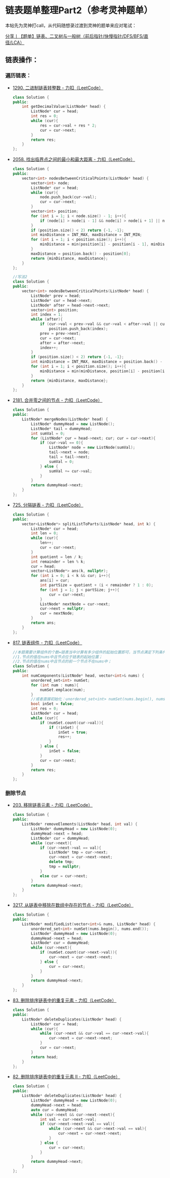 # 链表题单整理Part2（参考灵神题单）

本帖先为灵神打call，从代码随想录过渡到灵神的题单来应对笔试：

[分享丨【题单】链表、二叉树与一般树（前后指针/快慢指针/DFS/BFS/直径/LCA）](https://leetcode.cn/circle/discuss/K0n2gO/)

## 链表操作：

### 遍历链表：

- [1290. 二进制链表转整数 - 力扣（LeetCode）](https://leetcode.cn/problems/convert-binary-number-in-a-linked-list-to-integer/)

  ```C++
  class Solution {
  public:
      int getDecimalValue(ListNode* head) {
          ListNode* cur = head;
          int res = 0;
          while (cur){
              res = cur->val + res * 2;
              cur = cur->next;
          }
          return res;
      }
  };
  ```

  

- [2058. 找出临界点之间的最小和最大距离 - 力扣（LeetCode）](https://leetcode.cn/problems/find-the-minimum-and-maximum-number-of-nodes-between-critical-points/description/)

  ```C++
  class Solution {
  public:
      vector<int> nodesBetweenCriticalPoints(ListNode* head) {
          vector<int> node;
          ListNode* cur = head;
          while (cur){
              node.push_back(cur->val);
              cur = cur->next;
          }
          vector<int> position;
          for (int i = 1; i < node.size() - 1; i++){
              if (node[i] > node[i - 1] && node[i] > node[i + 1] || node[i] < node[i - 1] && node[i] < node[i + 1]) position.push_back(i);
          }
          if (position.size() < 2) return {-1, -1};
          int minDistance = INT_MAX, maxDistance = INT_MIN;
          for (int i = 1; i < position.size(); i++){
              minDistance = min(position[i] - position[i - 1], minDistance);
          }
          maxDistance = position.back() - position[0];
          return {minDistance, maxDistance};
      }
  };
  
  //写法2
  class Solution {
  public:
      vector<int> nodesBetweenCriticalPoints(ListNode* head) {
          ListNode* prev = head;
          ListNode* cur = head->next;
          ListNode* after = head->next->next;
          vector<int> position;
          int index = 1;
          while (after){
              if (cur->val < prev->val && cur->val < after->val || cur->val > prev->val && cur->val > after->val) 
                  position.push_back(index);
              prev = prev->next;
              cur = cur->next;
              after = after->next;
              index++;
          }
          if (position.size() < 2) return {-1, -1};
          int minDistance = INT_MAX, maxDistance = position.back() - position[0];
          for (int i = 1; i < position.size(); i++){
              minDistance = min(minDistance, position[i] - position[i - 1]);
          }
          return {minDistance, maxDistance};
      }
  };
  ```

- [2181. 合并零之间的节点 - 力扣（LeetCode）](https://leetcode.cn/problems/merge-nodes-in-between-zeros/description/)

  ```C++
  class Solution {
  public:
      ListNode* mergeNodes(ListNode* head) {
          ListNode* dummyHead = new ListNode();
          ListNode* tail = dummyHead;
          int sumVal = 0;
          for (ListNode* cur = head->next; cur; cur = cur->next){
              if (cur->val == 0){
                  ListNode* node = new ListNode(sumVal);
                  tail->next = node;
                  tail = tail->next;
                  sumVal = 0;
              } else {
                  sumVal += cur->val;
              }
          }
          return dummyHead->next;
      }
  };
  ```

- [725. 分隔链表 - 力扣（LeetCode）](https://leetcode.cn/problems/split-linked-list-in-parts/description/)

  ```C++
  class Solution {
  public:
      vector<ListNode*> splitListToParts(ListNode* head, int k) {
          ListNode* cur = head;
          int len = 0;
          while (cur){
              len++;
              cur = cur->next;
          }
          int quotient = len / k;
          int remainder = len % k;
          cur = head;
          vector<ListNode*> ans(k, nullptr);
          for (int i = 0; i < k && cur; i++){
              ans[i] = cur;
              int partSize = quotient + (i < remainder ? 1 : 0);
              for (int j = 1; j < partSize; j++){
                  cur = cur->next;
              }
              ListNode* nextNode = cur->next;
              cur->next = nullptr;
              cur = nextNode;
          }
          return ans;
      }
  };
  ```

  

- [817. 链表组件 - 力扣（LeetCode）](https://leetcode.cn/problems/linked-list-components/description/)

  ```C++
  //本题需要计算组件的个数=链表当中计算有多少组件的起始位置即可，当节点满足下列条件之一时，是组件的起始位置：
  //1.节点的值在nums中且节点位于链表的起始位置；
  //2.节点的值在nums中且节点的前一个节点不在nums中；
  class Solution {
  public:
      int numComponents(ListNode* head, vector<int>& nums) {
          unordered_set<int> numSet;
          for (int num : nums){
              numSet.emplace(num);
          }
          //或者直接初始化：unordered_set<int> numSet(nums.begin(), nums.end());
          bool inSet = false;
          int res = 0;
          ListNode* cur = head;
          while (cur){
              if (numSet.count(cur->val)){
                  if (!inSet) {
                      inSet = true;
                      res++;
                  }
              } else {
                  inSet = false;
              }
              cur = cur->next;
          }
          return res;
      }
  };
  ```

  

### 删除节点

- [203. 移除链表元素 - 力扣（LeetCode）](https://leetcode.cn/problems/remove-linked-list-elements/description/)

  ```C++
  class Solution {
  public:
      ListNode* removeElements(ListNode* head, int val) {
          ListNode* dummyHead = new ListNode(0);
          dummyHead->next = head;
          ListNode* cur = dummyHead;
          while (cur->next){
              if (cur->next->val == val){
                  ListNode* tmp = cur->next;
                  cur->next = cur->next->next;
                  delete tmp;
                  tmp = nullptr;
              }
              else cur = cur->next;
          }
          return dummyHead->next;
      }
  };
  ```

- [3217. 从链表中移除在数组中存在的节点 - 力扣（LeetCode）](https://leetcode.cn/problems/delete-nodes-from-linked-list-present-in-array/description/)

  ```C++
  class Solution {
  public:
      ListNode* modifiedList(vector<int>& nums, ListNode* head) {
          unordered_set<int> numSet(nums.begin(), nums.end());
          ListNode* dummyHead = new ListNode(0);
          dummyHead->next = head;
          ListNode* cur = dummyHead;
          while (cur->next){
              if (numSet.count(cur->next->val)){
                  cur->next = cur->next->next;
              } else {
                  cur = cur->next;
              }
          }
          return dummyHead->next;
      }
  };
  ```

- [83. 删除排序链表中的重复元素 - 力扣（LeetCode）](https://leetcode.cn/problems/remove-duplicates-from-sorted-list/)

  ```C++
  class Solution {
  public:
      ListNode* deleteDuplicates(ListNode* head) {
          ListNode* cur = head;
          while (cur){
              while (cur->next && cur->val == cur->next->val){
                  cur->next = cur->next->next;
              }
              cur = cur->next;
          }
          return head;
      }
  };
  ```

- [82. 删除排序链表中的重复元素 II - 力扣（LeetCode）](https://leetcode.cn/problems/remove-duplicates-from-sorted-list-ii/description/)

  ```C++
  class Solution {
  public:
      ListNode* deleteDuplicates(ListNode* head) {
          ListNode* dummyHead = new ListNode(0);
          dummyHead->next = head;
          auto cur = dummyHead;
          while (cur->next && cur->next->next){
              int val = cur->next->val;
              if (cur->next->next->val == val){
                  while (cur->next && cur->next->val == val){
                      cur->next = cur->next->next;
                  }
              } else {
                  cur = cur->next;
              }
          }
          return dummyHead->next;
      }
  };
  ```

  
